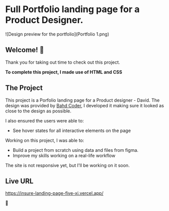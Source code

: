 # Full Portfolio landing page for a Product Designer.

![Design preview for the portfolio](Portfolio 1.png)

## Welcome! 👋

Thank you for taking out time to check out this project.

**To complete this project, I made use of HTML and CSS**

## The Project

This project is a Porfolio landing page for a Product designer - David. The design was provided by [Bahd Coder](https://twitter.com/bahdcoder), I developed it making sure it looked as close to the design as possible.

I also ensured the users were able to:

- See hover states for all interactive elements on the page

Working on this project, I was able to:

- Build a project from scratch using data and files from figma.
- Improve my skills working on a real-life workflow

The site is not responsive yet, but I'll be working on it soon.

## Live URL

https://insure-landing-page-five-xi.vercel.app/

🚀
